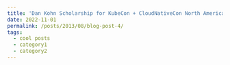 ```yaml
---
title: 'Dan Kohn Scholarship for KubeCon + CloudNativeCon North America 2022'
date: 2022-11-01
permalink: /posts/2013/08/blog-post-4/
tags:
  - cool posts
  - category1
  - category2
---
```





